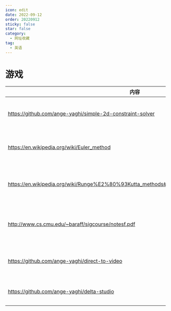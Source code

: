 ```yaml
---
icon: edit
date: 2022-09-12
order: 20220912
sticky: false
star: false
category:
  - 网址收藏
tag:
  - 英语
---
```


# 游戏
| 内容 | 说明 |
| ----- | ----- |
| https://github.com/ange-yaghi/simple-2d-constraint-solver | Source code of my physics engine|
| https://en.wikipedia.org/wiki/Euler_method | Euler method for solving differential equations|
| https://en.wikipedia.org/wiki/Runge%E2%80%93Kutta_methods#The_Runge%E2%80%93Kutta_method |  Runge-Kutta method for solving differential equations|
| http://www.cs.cmu.edu/~baraff/sigcourse/notesf.pdf | Physically Based Modeling: Principles and Practice |
| https://github.com/ange-yaghi/direct-to-video | Source code of my real-time video encoder |
| https://github.com/ange-yaghi/delta-studio | Source code of my game engine |

